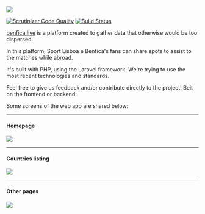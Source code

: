 <img src="https://i.imgur.com/T0Gc1LV.png">

[![Scrutinizer Code Quality](https://scrutinizer-ci.com/g/gdiasdasilva/benfica-live/badges/quality-score.png?b=develop)](https://scrutinizer-ci.com/g/gdiasdasilva/benfica-live/?branch=develop)
[![Build Status](https://scrutinizer-ci.com/g/gdiasdasilva/benfica-live/badges/build.png?b=develop)](https://scrutinizer-ci.com/g/gdiasdasilva/benfica-live/build-status/develop)

<a href="https://benfica.live" target="_blank">benfica.live</a> is a platform created to gather data that otherwise would be too dispersed.

In this platform, Sport Lisboa e Benfica's fans can share spots to assist to the matches while abroad.

It's built with PHP, using the Laravel framework. We're trying to use the most recent technologies and standards.

Feel free to give us feedback and/or contribute directly to the project! Beit on the frontend or backend.

Some screens of the web app are shared below:

---

#### Homepage

<img src="https://i.imgur.com/OfFHRCg.png"/>

---

#### Countries listing

<img src="https://i.imgur.com/abVrijA.png"/>

---

#### Other pages

<img src="https://i.imgur.com/ID8zwVg.png"/>
